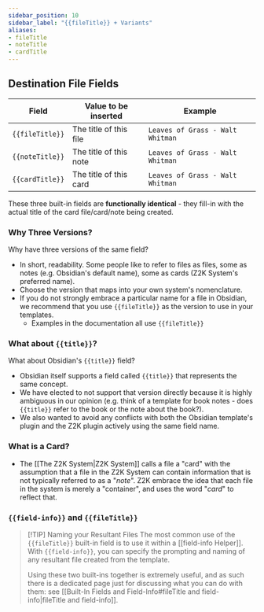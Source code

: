 ```yaml
---
sidebar_position: 10
sidebar_label: "{{fileTitle}} + Variants"
aliases:
- fileTitle
- noteTitle
- cardTitle
---
```

## Destination File Fields

| Field           | Value to be inserted   | Example                          |
| --------------- | ---------------------- | -------------------------------- |
| `{{fileTitle}}` | The title of this file | `Leaves of Grass - Walt Whitman` |
| `{{noteTitle}}` | The title of this note | `Leaves of Grass - Walt Whitman` |
| `{{cardTitle}}` | The title of this card | `Leaves of Grass - Walt Whitman` |

These three built-in fields are **functionally identical** - they fill-in with the actual title of the card file/card/note being created. 

### Why Three Versions?
Why have three versions of the same field?
- In short, readability. Some people like to refer to files as files, some as notes (e.g. Obsidian's default name), some as cards (Z2K System's preferred name).
- Choose the version that maps into your own system's nomenclature. 
- If you do not strongly embrace a particular name for a file in Obsidian, we recommend that you use `{{fileTitle}}` as the version to use in your templates. 
	- Examples in the documentation all use `{{fileTitle}}`

### What about `{{title}}`?
What about Obsidian's `{{title}}` field?
- Obsidian itself supports a field called `{{title}}` that represents the same concept. 
- We have elected to not support that version directly because it is highly ambiguous in our opinion (e.g. think of a template for book notes - does `{{title}}` refer to the book or the note about the book?). 
- We also wanted to avoid any conflicts with both the Obsidian template's plugin and the Z2K plugin actively using the same field name. 

###  What is a Card?
- The [[The Z2K System|Z2K System]] calls a file a "card" with the assumption that a file in the Z2K System can contain information that is not typically referred to as a "*note*". Z2K embrace the idea that each file in the system is merely a "container", and uses the word "*card*" to reflect that.

### `{{field-info}}` and `{{fileTitle}}`

> [!TIP] Naming your Resultant Files
> The most common use of the `{{fileTitle}}` built-in field is to use it within a [[field-info Helper]]. With `{{field-info}}`, you can specify the prompting and naming of any resultant file created from the template. 
> 
> Using these two built-ins together is extremely useful, and as such there is a dedicated page just for discussing what you can do with them: see [[Built-In Fields and Field-Info#fileTitle and field-info|fileTitle and field-info]].

